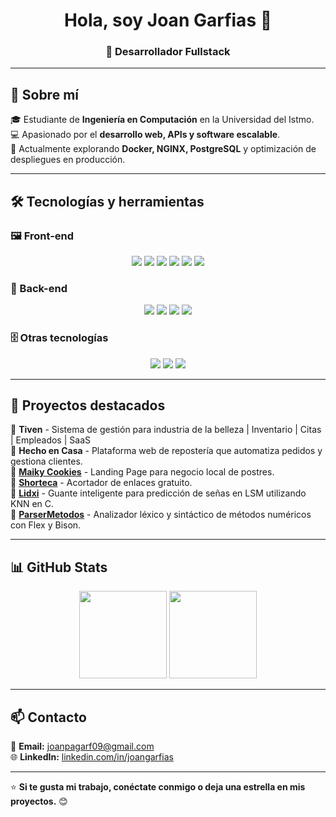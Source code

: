 <h1 align="center">Hola, soy Joan Garfias 👋</h1>
<h3 align="center">🚀 Desarrollador Fullstack</h3>

---

## 🚀 Sobre mí  
🎓 Estudiante de **Ingeniería en Computación** en la Universidad del Istmo.  
💻 Apasionado por el **desarrollo web, APIs y software escalable**.     
🌱 Actualmente explorando **Docker, NGINX, PostgreSQL** y optimización de despliegues en producción.  

---

## 🛠️ Tecnologías y herramientas  

### 🖼️ Front-end
<p align="center">
  <img src="https://img.shields.io/badge/CSS3-%231572B6.svg?style=for-the-badge&logo=css3&logoColor=white" /> 
  <img src="https://img.shields.io/badge/Tailwind_CSS-%2306B6D4.svg?style=for-the-badge&logo=tailwind-css&logoColor=white" /> 
  <img src="https://img.shields.io/badge/TypeScript-%23007ACC.svg?style=for-the-badge&logo=typescript&logoColor=white" />
  <img src="https://img.shields.io/badge/Vue.js-%2335495e.svg?style=for-the-badge&logo=vue.js&logoColor=%234FC08D" /> 
  <img src="https://img.shields.io/badge/Nuxt-%2335495e.svg?style=for-the-badge&logo=nuxt&logoColor=%234FC08D" />
  <img src="https://img.shields.io/badge/Astro-%23FF5D01.svg?style=for-the-badge&logo=astro&logoColor=white" /> 
</p>

### 🧠 Back-end
<p align="center">
  <img src="https://img.shields.io/badge/PHP-%23777BB4.svg?style=for-the-badge&logo=php&logoColor=white" /> 
  <img src="https://img.shields.io/badge/Laravel-%23FF2D20.svg?style=for-the-badge&logo=laravel&logoColor=white" /> 
  <img src="https://img.shields.io/badge/MySQL-%234479A1.svg?style=for-the-badge&logo=mysql&logoColor=white" /> 
  <img src="https://img.shields.io/badge/PostgreSQL-%23336791.svg?style=for-the-badge&logo=postgresql&logoColor=white" />
<!--   <img src="https://img.shields.io/badge/Flask-%23000.svg?style=for-the-badge&logo=flask&logoColor=white" /> 
  <img src="https://img.shields.io/badge/C-%2300599C.svg?style=for-the-badge&logo=c&logoColor=white" />  -->
</p>

### 🗄️ Otras tecnologías
<p align="center">
  <img src="https://img.shields.io/badge/Docker-%230db7ed.svg?style=for-the-badge&logo=docker&logoColor=white" />
  <img src="https://img.shields.io/badge/NGINX-%23009639.svg?style=for-the-badge&logo=nginx&logoColor=white" />
  <img src="https://img.shields.io/badge/Figma-%2300C3F0.svg?style=for-the-badge&logo=figma&logoColor=white" />
</p>

---

## 📌 Proyectos destacados  
🔹 **Tiven** - Sistema de gestión para industria de la belleza  | Inventario | Citas | Empleados | SaaS  
🔹 **Hecho en Casa** - Plataforma web de repostería que automatiza pedidos y gestiona clientes.  
🔹 **[Maiky Cookies](https://maiky-cookies.pages.dev/)** - Landing Page para negocio local de postres.  
🔹 **[Shorteca](https://github.com/JoanGarfias/Shorteca)** - Acortador de enlaces gratuito.  
🔹 **[Lidxi](https://github.com/JoanGarfias/lidxi)** - Guante inteligente para predicción de señas en LSM utilizando KNN en C.  
🔹 **[ParserMetodos](https://github.com/JoanGarfias/ParserMetodos)** - Analizador léxico y sintáctico de métodos numéricos con Flex y Bison.  

---

## 📊 GitHub Stats
<p align="center">
    <img src="http://github-profile-summary-cards.vercel.app/api/cards/profile-details?username=JoanGarfias&theme=2077" height="140px"/>
    <img src="http://github-profile-summary-cards.vercel.app/api/cards/most-commit-language?username=JoanGarfias&theme=2077&exclude=html,css,assembly,roff" height="140px"/>
</p>

---

## 📫 Contacto  
📧 **Email:** [joanpagarf09@gmail.com](mailto:joanpagarf09@gmail.com)  
🌐 **LinkedIn:** [linkedin.com/in/joangarfias](https://linkedin.com/in/joangarfias)  

---

⭐ **Si te gusta mi trabajo, conéctate conmigo o deja una estrella en mis proyectos.** 😊  

